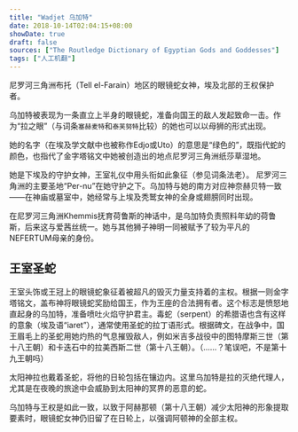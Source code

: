 ```yaml
---
title: "Wadjet 乌加特"
date: 2018-10-14T02:04:15+08:00
showDate: true
draft: false
sources: ["The Routledge Dictionary of Egyptian Gods and Goddesses"]
tags: ["人工机翻"]
---
```


尼罗河三角洲布托（Tell el-Farain）地区的眼镜蛇女神，埃及北部的王权保护者。

乌加特被表现为一条直立上半身的眼镜蛇，准备向国王的敌人发起致命一击。作为“拉之眼”（与词条`塞赫麦特`和`泰芙努特`比较）的她也可以以母狮的形式出现。

她的名字（在埃及学文献中也被称作Edjo或Uto）的意思是“绿色的”，既指代蛇的颜色，也指代了金字塔铭文中她被创造出的地点尼罗河三角洲纸莎草湿地。

她是下埃及的守护女神，王室礼仪中用头衔如此象征（参见词条法老）。 尼罗河三角洲的主要圣地“Per-nu”在她守护之下。乌加特与她的南方对应神奈赫贝特一致——在神庙或墓室中，她经常与上埃及秃鹫女神的全身或翅膀同时出现。

在尼罗河三角洲Khemmis抚育荷鲁斯的神话中，是乌加特负责照料年幼的荷鲁斯，后来这与爱茜丝统一。她与其他狮子神明一同被赋予了较为平凡的NEFERTUM母亲的身份。

## 王室圣蛇

王室头饰或王冠上的眼镜蛇象征着被超凡的毁灭力量支持着的主权。根据一则金字塔铭文，盖布神将眼镜蛇奖励给国王，作为王座的合法拥有者。这个标志是愤怒地直起身的乌加特，准备喷吐火焰守护君主。毒蛇（serpent）的希腊语也含有这样的意象（埃及语“iaret”），通常使用圣蛇的拉丁语形式。根据碑文，在战争中，国王眉毛上的圣蛇用她灼热的气息摧毁敌人，例如米吉多战役中的图特摩斯三世（第十八王朝）和卡迭石中的拉美西斯二世（第十八王朝）。（……？笔误吧，不是第十九王朝吗）

太阳神拉也戴着圣蛇，将他的日轮包括在镶边内。这里乌加特是拉的灭绝代理人，尤其是在夜晚的旅途中会威胁到太阳神的冥界的恶意的蛇。

乌加特与王权是如此一致，以致于阿赫那顿（第十八王朝）减少太阳神的形象提取要素时，眼镜蛇女神仍旧留了在日轮上，以强调阿顿神的全部主权。